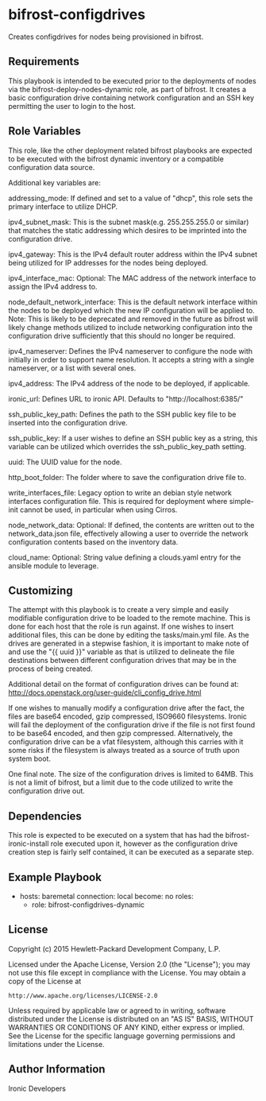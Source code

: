 bifrost-configdrives
====================

Creates configdrives for nodes being provisioned in bifrost.

Requirements
------------

This playbook is intended to be executed prior to the deployments of nodes
via the bifrost-deploy-nodes-dynamic role, as part of bifrost. It creates a
basic configuration drive containing network configuration and an SSH key
permitting the user to login to the host.

Role Variables
--------------

This role, like the other deployment related bifrost playbooks are expected
to be executed with the bifrost dynamic inventory or a compatible
configuration data source.

Additional key variables are:

addressing_mode: If defined and set to a value of "dhcp", this role sets the
                 primary interface to utilize DHCP.

ipv4_subnet_mask: This is the subnet mask(e.g. 255.255.255.0 or similar) that
                  matches the static addressing which desires to be imprinted
                  into the configuration drive.

ipv4_gateway: This is the IPv4 default router address within the IPv4 subnet
              being utilized for IP addresses for the nodes being deployed.

ipv4_interface_mac: Optional: The MAC address of the network interface to
                    assign the IPv4 address to.

node_default_network_interface: This is the default network interface within
                                the nodes to be deployed which the new IP
                                configuration will be applied to.
                                Note: This is likely to be deprecated and
                                removed in the future as bifrost will likely
                                change methods utilized to include networking
                                configuration into the configuration drive
                                sufficiently that this should no longer be
                                required.

ipv4_nameserver: Defines the IPv4 nameserver to configure the node with
                 initially in order to support name resolution. It accepts
                 a string with a single nameserver, or a list with several
                 ones.

ipv4_address: The IPv4 address of the node to be deployed, if applicable.

ironic_url: Defines URL to ironic API. Defaults to "http://localhost:6385/"

ssh_public_key_path: Defines the path to the SSH public key file to be
                     inserted into the configuration drive.

ssh_public_key: If a user wishes to define an SSH public key as a string,
                this variable can be utilized which overrides the
                ssh_public_key_path setting.

uuid: The UUID value for the node.

http_boot_folder: The folder where to save the configuration drive file to.

write_interfaces_file: Legacy option to write an debian style network
                       interfaces configuration file. This is required for
                       deployment where simple-init cannot be used, in
                       particular when using Cirros.

node_network_data: Optional: If defined, the contents are written out to the
                   network_data.json file, effectively allowing a user to
                   override the network configuration contents based on
                   the inventory data.

cloud_name: Optional: String value defining a clouds.yaml entry for
            the ansible module to leverage.

Customizing
-----------

The attempt with this playbook is to create a very simple and easily
modifiable configuration drive to be loaded to the remote machine.
This is done for each host that the role is run against. If one wishes
to insert additional files, this can be done by editing the tasks/main.yml
file.  As the drives are generated in a stepwise fashion, it is important
to make note of and use the "{{ uuid }}" variable as that is utilized to
delineate the file destinations between different configuration drives
that may be in the process of being created.

Additional detail on the format of configuration drives can be found at:
http://docs.openstack.org/user-guide/cli_config_drive.html

If one wishes to manually modify a configuration drive after the fact,
the files are base64 encoded, gzip compressed, ISO9660 filesystems.
Ironic will fail the deployment of the configuration drive if the file
is not first found to be base64 encoded, and then gzip compressed.
Alternatively, the configuration drive can be a vfat filesystem,
although this carries with it some risks if the filesystem is always
treated as a source of truth upon system boot.

One final note. The size of the configuration drives is limited to 64MB.
This is not a limit of bifrost, but a limit due to the code utilized to
write the configuration drive out.

Dependencies
------------

This role is expected to be executed on a system that has had the
bifrost-ironic-install role executed upon it, however as the configuration
drive creation step is fairly self contained, it can be executed as a
separate step.

Example Playbook
----------------

- hosts: baremetal
  connection: local
  become: no
  roles:
    - role: bifrost-configdrives-dynamic

License
-------

Copyright (c) 2015 Hewlett-Packard Development Company, L.P.

Licensed under the Apache License, Version 2.0 (the "License");
you may not use this file except in compliance with the License.
You may obtain a copy of the License at

    http://www.apache.org/licenses/LICENSE-2.0

Unless required by applicable law or agreed to in writing, software
distributed under the License is distributed on an "AS IS" BASIS,
WITHOUT WARRANTIES OR CONDITIONS OF ANY KIND, either express or implied.
See the License for the specific language governing permissions and
limitations under the License.

Author Information
------------------

Ironic Developers
